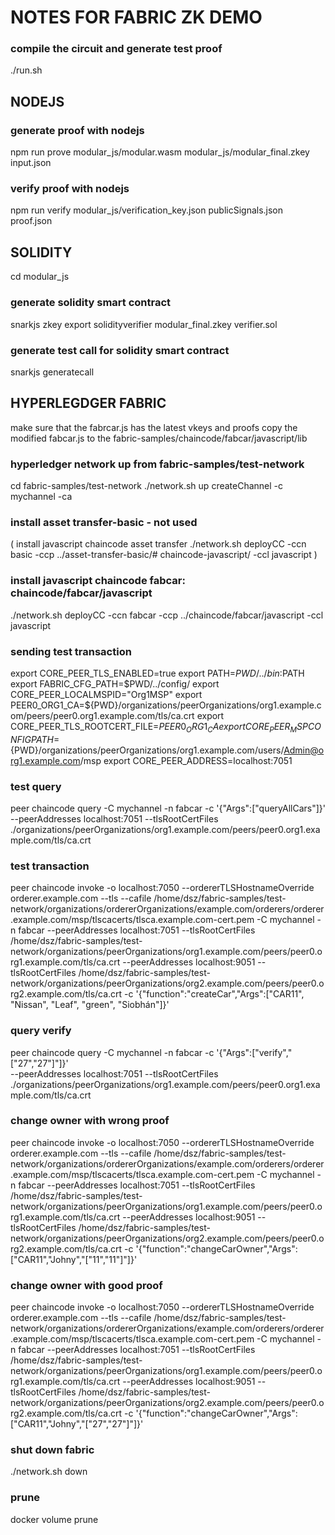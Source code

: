 # NOTES FOR FABRIC ZK DEMO

### compile the circuit and generate test proof
./run.sh

## NODEJS
### generate proof with nodejs
npm run prove  modular_js/modular.wasm modular_js/modular_final.zkey input.json

### verify proof with nodejs
npm run verify modular_js/verification_key.json publicSignals.json proof.json

## SOLIDITY
cd modular_js

### generate solidity smart contract
snarkjs zkey export solidityverifier modular_final.zkey verifier.sol

### generate test call for solidity smart contract
snarkjs generatecall

## HYPERLEGDGER FABRIC

make sure that the fabrcar.js has the latest vkeys and proofs
copy the modified fabcar.js to the fabric-samples/chaincode/fabcar/javascript/lib

### hyperledger network up from fabric-samples/test-network
cd fabric-samples/test-network
./network.sh up createChannel -c mychannel -ca

### install asset transfer-basic - not used 
( install javascript chaincode asset transfer
 ./network.sh deployCC -ccn basic -ccp ../asset-transfer-basic/# 
 chaincode-javascript/ -ccl javascript )

### install javascript chaincode fabcar: chaincode/fabcar/javascript
./network.sh deployCC -ccn fabcar -ccp ../chaincode/fabcar/javascript -ccl javascript


### sending test transaction

export CORE_PEER_TLS_ENABLED=true
export PATH=${PWD}/../bin:$PATH
export FABRIC_CFG_PATH=$PWD/../config/
export CORE_PEER_LOCALMSPID="Org1MSP"
export PEER0_ORG1_CA=${PWD}/organizations/peerOrganizations/org1.example.com/peers/peer0.org1.example.com/tls/ca.crt
export CORE_PEER_TLS_ROOTCERT_FILE=$PEER0_ORG1_CA
export CORE_PEER_MSPCONFIGPATH=${PWD}/organizations/peerOrganizations/org1.example.com/users/Admin@org1.example.com/msp
export CORE_PEER_ADDRESS=localhost:7051

### test query

peer chaincode query -C mychannel -n fabcar -c '{"Args":["queryAllCars"]}' \
--peerAddresses localhost:7051 --tlsRootCertFiles ./organizations/peerOrganizations/org1.example.com/peers/peer0.org1.example.com/tls/ca.crt 

### test transaction

peer chaincode invoke -o localhost:7050 --ordererTLSHostnameOverride orderer.example.com --tls --cafile /home/dsz/fabric-samples/test-network/organizations/ordererOrganizations/example.com/orderers/orderer.example.com/msp/tlscacerts/tlsca.example.com-cert.pem -C mychannel -n fabcar --peerAddresses localhost:7051 --tlsRootCertFiles /home/dsz/fabric-samples/test-network/organizations/peerOrganizations/org1.example.com/peers/peer0.org1.example.com/tls/ca.crt --peerAddresses localhost:9051 --tlsRootCertFiles /home/dsz/fabric-samples/test-network/organizations/peerOrganizations/org2.example.com/peers/peer0.org2.example.com/tls/ca.crt -c '{"function":"createCar","Args":["CAR11", "Nissan", "Leaf", "green", "Siobhán"]}'

### query verify

peer chaincode query -C mychannel -n fabcar -c '{"Args":["verify","[\"27\",\"27\"]"]}' \
--peerAddresses localhost:7051 --tlsRootCertFiles ./organizations/peerOrganizations/org1.example.com/peers/peer0.org1.example.com/tls/ca.crt 

### change owner with wrong proof

peer chaincode invoke -o localhost:7050 --ordererTLSHostnameOverride orderer.example.com --tls --cafile /home/dsz/fabric-samples/test-network/organizations/ordererOrganizations/example.com/orderers/orderer.example.com/msp/tlscacerts/tlsca.example.com-cert.pem -C mychannel -n fabcar --peerAddresses localhost:7051 --tlsRootCertFiles /home/dsz/fabric-samples/test-network/organizations/peerOrganizations/org1.example.com/peers/peer0.org1.example.com/tls/ca.crt --peerAddresses localhost:9051 --tlsRootCertFiles /home/dsz/fabric-samples/test-network/organizations/peerOrganizations/org2.example.com/peers/peer0.org2.example.com/tls/ca.crt -c '{"function":"changeCarOwner","Args":["CAR11","Johny","[\"11\",\"11\"]"]}'

### change owner with good proof

peer chaincode invoke -o localhost:7050 --ordererTLSHostnameOverride orderer.example.com --tls --cafile /home/dsz/fabric-samples/test-network/organizations/ordererOrganizations/example.com/orderers/orderer.example.com/msp/tlscacerts/tlsca.example.com-cert.pem -C mychannel -n fabcar --peerAddresses localhost:7051 --tlsRootCertFiles /home/dsz/fabric-samples/test-network/organizations/peerOrganizations/org1.example.com/peers/peer0.org1.example.com/tls/ca.crt --peerAddresses localhost:9051 --tlsRootCertFiles /home/dsz/fabric-samples/test-network/organizations/peerOrganizations/org2.example.com/peers/peer0.org2.example.com/tls/ca.crt -c '{"function":"changeCarOwner","Args":["CAR11","Johny","[\"27\",\"27\"]"]}'


### shut down fabric
./network.sh down

### prune
docker volume prune